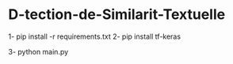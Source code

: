 # D-tection-de-Similarit-Textuelle
1- pip install -r requirements.txt
2- pip install tf-keras


3- python main.py 